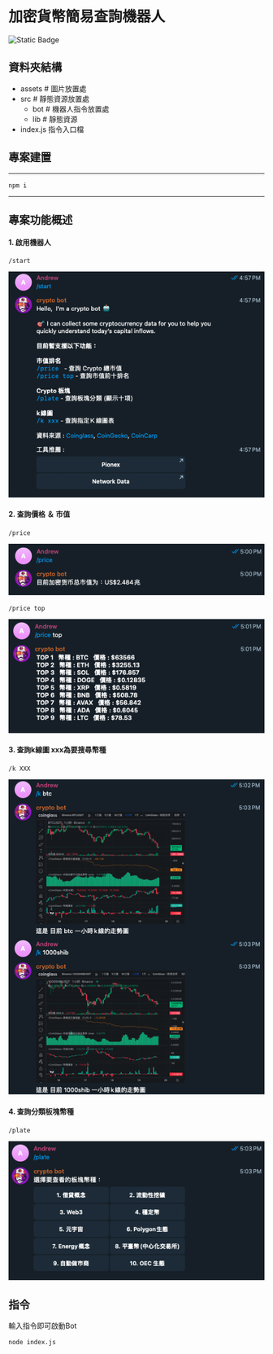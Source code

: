 # 加密貨幣簡易查詢機器人
![Static Badge](https://img.shields.io/badge/Node-v18.20.2-blue) 

## 資料夾結構
 - assets # 圖片放置處
  - src # 靜態資源放置處
    - bot # 機器人指令放置處
    - lib # 靜態資源
- index.js 指令入口檔
## 專案建置
---
```
npm i
```
---

## 專案功能概述
#### 1. 啟用機器人
```
/start
```

![/start](assets/image5.png)

#### 2. 查詢價格 ＆ 市值
```
/price
```
![/price](assets/image4.png)

```
/price top
```
![/price](assets/image3.png)

#### 3. 查詢k線圖 xxx為要搜尋幣種
```
/k XXX
```
![/price](assets/image1.png)

#### 4. 查詢分類板塊幣種
```
/plate
```
![/price](assets/image2.png)

## 指令
輸入指令即可啟動Bot
```
node index.js
```
